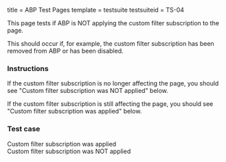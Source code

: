 title = ABP Test Pages
template = testsuite
testsuiteid = TS-04

This page tests if ABP is NOT applying the custom filter subscription to the page. 

This should occur if, for example, the custom filter subscription has been removed from ABP or has been disabled.

<h3>Instructions</h3>

If the custom filter subscription is no longer affecting the page, you should see "Custom filter subscription was NOT applied" below.

If the custom filter subscription is still affecting the page, you should see "Custom filter subscription was applied" below.

<h3>Test case</h3>
<div class="abp-testsuite-testcase">
  <div class="abp-testsuite-fail">
    Custom filter subscription was applied
  </div>
  <div id="abp-testsuite-tohide" class="abp-testsuite-pass">
    Custom filter subscription was NOT applied
  </div>
</div>